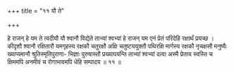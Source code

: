 +++
title = "११ यौ ते"

+++

हे राजन् हे यम ते त्वदीयौ यौ श्वानौ विद्येते ताभ्यां श्वभ्यां हे राजन् यम एनं प्रेतं परिदेहि रक्षार्थं प्रयच्छ । कीदृशौ श्वानौ रक्षितारौ यमगृहस्य रक्षकौ चतुरक्षौ अक्षि चतुष्टययुक्तौ पथिरक्षि मार्गस्य रक्षकौ नृचक्षसौ मनुष्यैः ख्याप्यमानौ श्रुतिस्मृतिपुराणा- भिज्ञाः पुरुषास्तौ प्रख्यापयन्ति ताभ्यां श्वभ्यां दत्वा अस्मै प्रेताय स्वस्ति च क्षिममपि अनमीवं च रोगाभावमपि धेहि सम्पादय ॥ ११ ॥